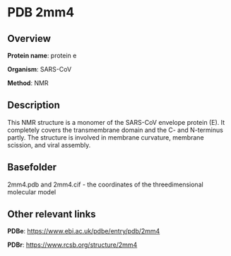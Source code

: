 # PDB 2mm4

## Overview

**Protein name**: protein e

**Organism**: SARS-CoV

**Method**: NMR

## Description

This NMR structure is a monomer of the SARS-CoV envelope protein (E). It completely covers the transmembrane domain and the C- and N-terminus partly. The structure is involved in membrane curvature, membrane scission, and viral assembly.

## Basefolder

2mm4.pdb and 2mm4.cif - the coordinates of the threedimensional molecular model



## Other relevant links 
**PDBe**:  https://www.ebi.ac.uk/pdbe/entry/pdb/2mm4
 
**PDBr**: https://www.rcsb.org/structure/2mm4 
